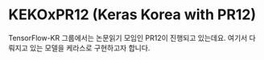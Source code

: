 # KEKOxPR12 (Keras Korea with PR12)
TensorFlow-KR 그룹에서는 논문읽기 모임인 PR12이 진행되고 있는데요. 여기서 다뤄지고 있는 모델을 케라스로 구현하고자 합니다.
